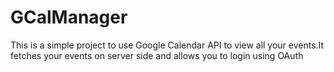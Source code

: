 # GCalManager
This is a simple project to use Google Calendar API to view all your events.It fetches your events on server side and allows you to login using OAuth
